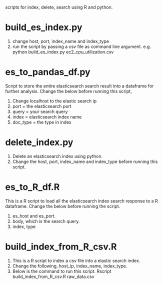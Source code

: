 scripts for index, delete, search using R and python.

# build_es_index.py
1. change host, port, index_name and index_type
2. run the script by passing a csv file as command line argument.
e.g. python build_es_index.py ec2_cpu_utilization.csv

# es_to_pandas_df.py
Script to store the entire elasticsearch search result into a dataframe for further analysis.
Change the below before running this script,
1. Change localhost to the elastic search ip
2. port = the elasticsearch port
3. query = your search query
4. index = elasticsearch index name
5. doc_type = the type in index

# delete_index.py
1. Delete an elasticsearch index using python.
2. Change the host, port, index_name and index_type before running this script.

# es_to_R_df.R
This is a R script to load all the elasticsearch index search response to a R dataframe.
Change the below before running the script.
1. es_host and es_port.
2. body, which is the search query.
3. index, type

# build_index_from_R_csv.R
1. This is a R script to index a csv file into a elastic search index.
2. Change the following,
host_ip, index_name, index_type.
3. Below is the command to run this script.
Rscript build_index_from_R_csv.R raw_data.csv

